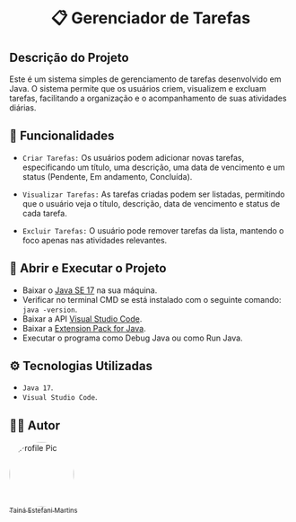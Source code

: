 <h1 align="center"> 📋 Gerenciador de Tarefas </h1>

## Descrição do Projeto

Este é um sistema simples de gerenciamento de tarefas desenvolvido em Java. O sistema permite que os usuários criem, visualizem e excluam tarefas, facilitando a organização e o acompanhamento de suas atividades diárias.

## 🔨 Funcionalidades

- `Criar Tarefas:` Os usuários podem adicionar novas tarefas, especificando um título, uma descrição, uma data de vencimento e um status (Pendente, Em andamento, Concluída).

- `Visualizar Tarefas:` As tarefas criadas podem ser listadas, permitindo que o usuário veja o título, descrição, data de vencimento e status de cada tarefa.

- `Excluir Tarefas:` O usuário pode remover tarefas da lista, mantendo o foco apenas nas atividades relevantes.

## 🔧 Abrir e Executar o Projeto

* Baixar o [Java SE 17](https://www.oracle.com/java/technologies/javase/jdk17-archive-downloads.html) na sua máquina.
* Verificar no terminal CMD se está instalado com o seguinte comando: `java -version`.
* Baixar a API [Visual Studio Code](https://code.visualstudio.com/download).
* Baixar a [Extension Pack for Java](https://marketplace.visualstudio.com/items?itemName=vscjava.vscode-java-pack).
* Executar o programa como Debug Java ou como Run Java.

## ⚙️ Tecnologias Utilizadas

- `Java 17`.
- `Visual Studio Code`.

## 🧑‍💻 Autor

[<img alt="Profile Pic" src="https://avatars.githubusercontent.com/u/154456749?v=4" width="115" style="border-radius:50%"><br><sub>Tainá Estefani Martins</sub>](https://github.com/tainaestefani)
